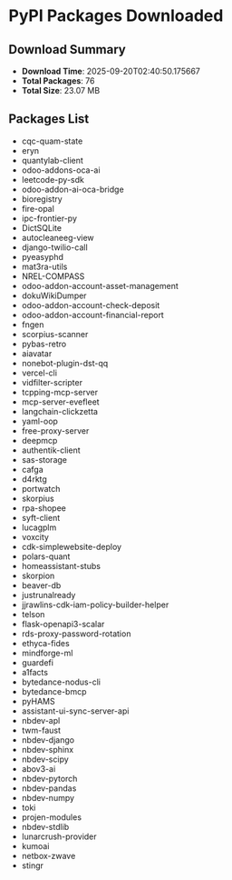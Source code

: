 # PyPI Packages Downloaded

## Download Summary
- **Download Time**: 2025-09-20T02:40:50.175667
- **Total Packages**: 76
- **Total Size**: 23.07 MB

## Packages List
- cqc-quam-state
- eryn
- quantylab-client
- odoo-addons-oca-ai
- leetcode-py-sdk
- odoo-addon-ai-oca-bridge
- bioregistry
- fire-opal
- ipc-frontier-py
- DictSQLite
- autocleaneeg-view
- django-twilio-call
- pyeasyphd
- mat3ra-utils
- NREL-COMPASS
- odoo-addon-account-asset-management
- dokuWikiDumper
- odoo-addon-account-check-deposit
- odoo-addon-account-financial-report
- fngen
- scorpius-scanner
- pybas-retro
- aiavatar
- nonebot-plugin-dst-qq
- vercel-cli
- vidfilter-scripter
- tcpping-mcp-server
- mcp-server-evefleet
- langchain-clickzetta
- yaml-oop
- free-proxy-server
- deepmcp
- authentik-client
- sas-storage
- cafga
- d4rktg
- portwatch
- skorpius
- rpa-shopee
- syft-client
- lucagplm
- voxcity
- cdk-simplewebsite-deploy
- polars-quant
- homeassistant-stubs
- skorpion
- beaver-db
- justrunalready
- jjrawlins-cdk-iam-policy-builder-helper
- telson
- flask-openapi3-scalar
- rds-proxy-password-rotation
- ethyca-fides
- mindforge-ml
- guardefi
- a1facts
- bytedance-nodus-cli
- bytedance-bmcp
- pyHAMS
- assistant-ui-sync-server-api
- nbdev-apl
- twm-faust
- nbdev-django
- nbdev-sphinx
- nbdev-scipy
- abov3-ai
- nbdev-pytorch
- nbdev-pandas
- nbdev-numpy
- toki
- projen-modules
- nbdev-stdlib
- lunarcrush-provider
- kumoai
- netbox-zwave
- stingr
